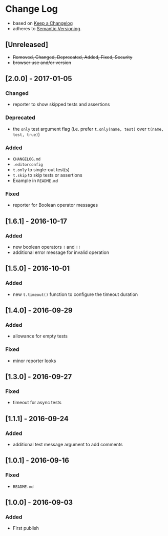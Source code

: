 <!-- markdownlint-disable MD012 MD022 MD024 MD026 MD032 MD041 -->

# Change Log

- based on [Keep a Changelog](http://keepachangelog.com/)
- adheres to [Semantic Versioning](http://semver.org/).

## [Unreleased]
- ~~Removed, Changed, Deprecated, Added, Fixed, Security~~
- ~~browser use and/or version~~

## [2.0.0] - 2017-01-05
### Changed
- reporter to show skipped tests and assertions

### Deprecated
- the `only` test argument flag (i.e. prefer `t.only(name, test)` over `t(name, test, true)`)

### Added
- `CHANGELOG.md`
- `.editorconfig`
- `t.only` to single-out test(s)
- `t.skip` to skip tests or assertions
- Example in `README.md`

### Fixed
- reporter for Boolean operator messages

## [1.6.1] - 2016-10-17
### Added
- new boolean operators `!` and `!!`
- additional error message for invalid operation

## [1.5.0] - 2016-10-01
### Added
- new `t.timeout()` function to configure the timeout duration

## [1.4.0] - 2016-09-29
### Added
- allowance for empty tests
### Fixed
- minor reporter looks

## [1.3.0] - 2016-09-27
### Fixed
- timeout for async tests

## [1.1.1] - 2016-09-24
### Added
- additional test message argument to add comments

## [1.0.1] - 2016-09-16
### Fixed
- `README.md`

## [1.0.0] - 2016-09-03
### Added
- First publish

